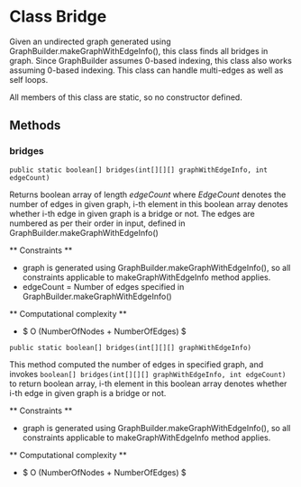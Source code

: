 # Class Bridge

Given an undirected graph generated using GraphBuilder.makeGraphWithEdgeInfo(), this class finds all bridges in graph. Since GraphBuilder assumes 0-based indexing, this class also works assuming 0-based indexing. This class can handle multi-edges as well as self loops.

All members of this class are static, so no constructor defined.

## Methods

### bridges
```
public static boolean[] bridges(int[][][] graphWithEdgeInfo, int edgeCount)
```
Returns boolean array of length $edgeCount$ where $EdgeCount$ denotes the number of edges in given graph, i-th element in this boolean array denotes whether i-th edge in given graph is a bridge or not. The edges are numbered as per their order in input, defined in GraphBuilder.makeGraphWithEdgeInfo()

** Constraints **
* graph is generated using GraphBuilder.makeGraphWithEdgeInfo(), so all constraints applicable to makeGraphWithEdgeInfo method applies.
* edgeCount = Number of edges specified in GraphBuilder.makeGraphWithEdgeInfo()

** Computational complexity **
* $ O (NumberOfNodes + NumberOfEdges) $


```
public static boolean[] bridges(int[][][] graphWithEdgeInfo)
```
This method computed the number of edges in specified graph, and invokes ```boolean[] bridges(int[][][] graphWithEdgeInfo, int edgeCount)``` to return boolean array, i-th element in this boolean array denotes whether i-th edge in given graph is a bridge or not.

** Constraints **
* graph is generated using GraphBuilder.makeGraphWithEdgeInfo(), so all constraints applicable to makeGraphWithEdgeInfo method applies.

** Computational complexity **
* $ O (NumberOfNodes + NumberOfEdges) $
